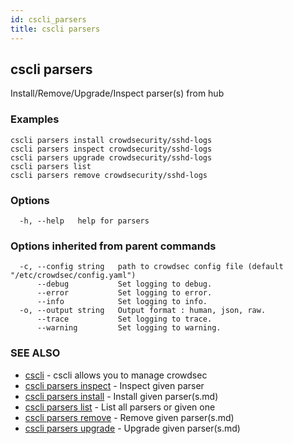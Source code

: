 ```yaml
---
id: cscli_parsers
title: cscli parsers
---
```

## cscli parsers

Install/Remove/Upgrade/Inspect parser(s) from hub

### Examples

```
cscli parsers install crowdsecurity/sshd-logs
cscli parsers inspect crowdsecurity/sshd-logs
cscli parsers upgrade crowdsecurity/sshd-logs
cscli parsers list
cscli parsers remove crowdsecurity/sshd-logs

```

### Options

```
  -h, --help   help for parsers
```

### Options inherited from parent commands

```
  -c, --config string   path to crowdsec config file (default "/etc/crowdsec/config.yaml")
      --debug           Set logging to debug.
      --error           Set logging to error.
      --info            Set logging to info.
  -o, --output string   Output format : human, json, raw.
      --trace           Set logging to trace.
      --warning         Set logging to warning.
```

### SEE ALSO

* [cscli](/cscli/cscli.md)	 - cscli allows you to manage crowdsec
* [cscli parsers inspect](/cscli/cscli_parsers_inspect.md)	 - Inspect given parser
* [cscli parsers install](/cscli/cscli_parsers_install)	 - Install given parser(s.md)
* [cscli parsers list](/cscli/cscli_parsers_list.md)	 - List all parsers or given one
* [cscli parsers remove](/cscli/cscli_parsers_remove)	 - Remove given parser(s.md)
* [cscli parsers upgrade](/cscli/cscli_parsers_upgrade)	 - Upgrade given parser(s.md)

